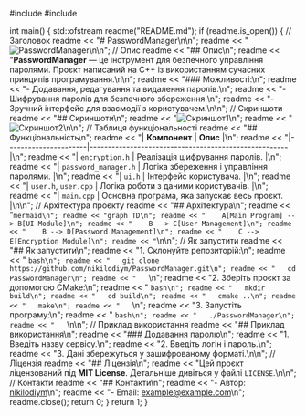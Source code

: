 #include <fstream>
#include <string>

int main() {
    std::ofstream readme("README.md");
    if (readme.is_open()) {
        // Заголовок
        readme << "# PasswordManager\n\n";
        readme << "![PasswordManager](https://img.shields.io/badge/C++-Project-blue?style=for-the-badge&logo=c%2B%2B)\n\n";
        // Опис
        readme << "## Опис\n";
        readme << "**PasswordManager** — це інструмент для безпечного управління паролями. Проєкт написаний на C++ із використанням сучасних принципів програмування.\n\n";
        readme << "### Можливості:\n";
        readme << "- Додавання, редагування та видалення паролів.\n";
        readme << "- Шифрування паролів для безпечного збереження.\n";
        readme << "- Зручний інтерфейс для взаємодії з користувачем.\n\n";
        // Скриншоти
        readme << "## Скриншоти\n";
        readme << "![Скриншот1](https://via.placeholder.com/800x400?text=Screenshot+1)\n";
        readme << "![Скриншот2](https://via.placeholder.com/800x400?text=Screenshot+2)\n\n";
        // Таблиця функціональності
        readme << "## Функціональність\n";
        readme << "| **Компонент**        | **Опис**                                              |\n";
        readme << "|----------------------|------------------------------------------------------|\n";
        readme << "| `encryption.h`       | Реалізація шифрування паролів.                       |\n";
        readme << "| `password_manager.h` | Логіка збереження і управління паролями.             |\n";
        readme << "| `ui.h`               | Інтерфейс користувача.                               |\n";
        readme << "| `user.h`, `user.cpp` | Логіка роботи з даними користувачів.                 |\n";
        readme << "| `main.cpp`           | Основна програма, яка запускає весь проєкт.          |\n\n";
        // Архітектура проєкту
        readme << "## Архітектура\n";
        readme << "```mermaid\n";
        readme << "graph TD\n";
        readme << "    A[Main Program] --> B[UI Module]\n";
        readme << "    B --> C[User Management]\n";
        readme << "    B --> D[Password Management]\n";
        readme << "    C --> E[Encryption Module]\n";
        readme << "```\n\n";
        // Як запустити
        readme << "## Як запустити\n";
        readme << "1. Склонуйте репозиторій:\n";
        readme << "   ```bash\n";
        readme << "   git clone https://github.com/nikilodiym/PasswordManager.git\n";
        readme << "   cd PasswordManager\n";
        readme << "   ```\n";
        readme << "2. Зберіть проєкт за допомогою CMake:\n";
        readme << "   ```bash\n";
        readme << "   mkdir build\n";
        readme << "   cd build\n";
        readme << "   cmake ..\n";
        readme << "   make\n";
        readme << "   ```\n";
        readme << "3. Запустіть програму:\n";
        readme << "   ```bash\n";
        readme << "   ./PasswordManager\n";
        readme << "   ```\n\n";
        // Приклад використання
        readme << "## Приклад використання\n";
        readme << "### Додавання паролю\n";
        readme << "1. Введіть назву сервісу.\n";
        readme << "2. Введіть логін і пароль.\n";
        readme << "3. Дані збережуться у зашифрованому форматі.\n\n";
        // Ліцензія
        readme << "## Ліцензія\n";
        readme << "Цей проєкт ліцензований під **MIT License**. Детальніше дивіться у файлі `LICENSE`.\n\n";
        // Контакти
        readme << "## Контакти\n";
        readme << "- Автор: [nikilodiym](https://github.com/nikilodiym)\n";
        readme << "- Email: example@example.com\n";
        readme.close();
        return 0;
    }
    return 1;
}
